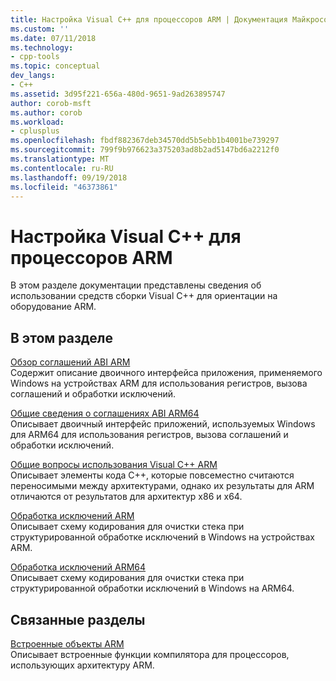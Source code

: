 ```yaml
---
title: Настройка Visual C++ для процессоров ARM | Документация Майкрософт
ms.custom: ''
ms.date: 07/11/2018
ms.technology:
- cpp-tools
ms.topic: conceptual
dev_langs:
- C++
ms.assetid: 3d95f221-656a-480d-9651-9ad263895747
author: corob-msft
ms.author: corob
ms.workload:
- cplusplus
ms.openlocfilehash: fbdf882367deb34570dd5b5ebb1b4001be739297
ms.sourcegitcommit: 799f9b976623a375203ad8b2ad5147bd6a2212f0
ms.translationtype: MT
ms.contentlocale: ru-RU
ms.lasthandoff: 09/19/2018
ms.locfileid: "46373861"
---
```

# <a name="configure-visual-c-for-arm-processors"></a>Настройка Visual C++ для процессоров ARM

В этом разделе документации представлены сведения об использовании средств сборки Visual C++ для ориентации на оборудование ARM.

## <a name="in-this-section"></a>В этом разделе

[Обзор соглашений ABI ARM](../build/overview-of-arm-abi-conventions.md)<br/>
Содержит описание двоичного интерфейса приложения, применяемого Windows на устройствах ARM для использования регистров, вызова соглашений и обработки исключений.

[Общие сведения о соглашениях ABI ARM64](../build/arm64-windows-abi-conventions.md)<br/>
Описывает двоичный интерфейс приложений, используемых Windows для ARM64 для использования регистров, вызова соглашений и обработки исключений.

[Общие вопросы использования Visual C++ ARM](../build/common-visual-cpp-arm-migration-issues.md)<br/>
Описывает элементы кода C++, которые повсеместно считаются переносимыми между архитектурами, однако их результаты для ARM отличаются от результатов для архитектур x86 и x64.

[Обработка исключений ARM](../build/arm-exception-handling.md)<br/>
Описывает схему кодирования для очистки стека при структурированной обработке исключений в Windows на устройствах ARM.

[Обработка исключений ARM64](../build/arm64-exception-handling.md)<br/>
Описывает схему кодирования для очистки стека при структурированной обработки исключений в Windows на ARM64.

## <a name="related-sections"></a>Связанные разделы

[Встроенные объекты ARM](../intrinsics/arm-intrinsics.md)<br/>
Описывает встроенные функции компилятора для процессоров, использующих архитектуру ARM.
